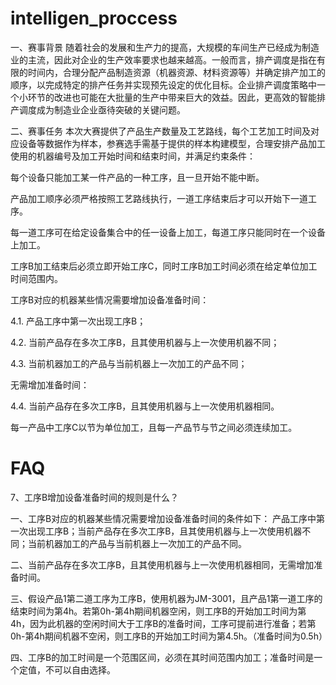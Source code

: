 # intelligen_proccess


一、赛事背景
随着社会的发展和生产力的提高，大规模的车间生产已经成为制造业的主流，因此对企业的生产效率要求也越来越高。一般而言，排产调度是指在有限的时间内，合理分配产品制造资源（机器资源、材料资源等）并确定排产加工的顺序，以完成特定的排产任务并实现预先设定的优化目标。企业排产调度策略中一个小环节的改进也可能在大批量的生产中带来巨大的效益。因此，更高效的智能排产调度成为制造业企业亟待突破的关键问题。

二、赛事任务
本次大赛提供了产品生产数量及工艺路线，每个工艺加工时间及对应设备等数据作为样本，参赛选手需基于提供的样本构建模型，合理安排产品加工使用的机器编号及加工开始时间和结束时间，并满足约束条件：

每个设备只能加工某一件产品的一种工序，且一旦开始不能中断。

产品加工顺序必须严格按照工艺路线执行，一道工序结束后才可以开始下一道工序。

每一道工序可在给定设备集合中的任一设备上加工，每道工序只能同时在一个设备上加工。

工序B加工结束后必须立即开始工序C，同时工序B加工时间必须在给定单位加工时间范围内。

工序B对应的机器某些情况需要增加设备准备时间：

4.1. 产品工序中第一次出现工序B；

4.2. 当前产品存在多次工序B，且其使用机器与上一次使用机器不同；

4.3. 当前机器加工的产品与当前机器上一次加工的产品不同；

无需增加准备时间：

4.4. 当前产品存在多次工序B，且其使用机器与上一次使用机器相同。

每一产品中工序C以节为单位加工，且每一产品节与节之间必须连续加工。


# FAQ
7、工序B增加设备准备时间的规则是什么？

一、工序B对应的机器某些情况需要增加设备准备时间的条件如下： 产品工序中第一次出现工序B；当前产品存在多次工序B，且其使用机器与上一次使用机器不同；当前机器加工的产品与当前机器上一次加工的产品不同。

二、当前产品存在多次工序B，且其使用机器与上一次使用机器相同，无需增加准备时间。

三、假设产品1第二道工序为工序B，使用机器为JM-3001，且产品1第一道工序的结束时间为第4h。若第0h-第4h期间机器空闲，则工序B的开始加工时间为第4h，因为此机器的空闲时间大于工序B的准备时间，工序可提前进行准备；若第0h-第4h期间机器不空闲，则工序B的开始加工时间为第4.5h。（准备时间为0.5h）

四、工序B的加工时间是一个范围区间，必须在其时间范围内加工；准备时间是一个定值，不可以自由选择。

